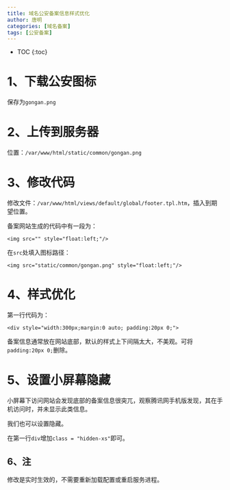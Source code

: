 ```yaml
---
title: 域名公安备案信息样式优化
author: 唐明
categories: [域名备案]
tags: [公安备案]
---
```

* TOC
{:toc}

# 1、下载公安图标

保存为`gongan.png`

# 2、上传到服务器

位置：`/var/www/html/static/common/gongan.png`


# 3、修改代码

修改文件：`/var/www/html/views/default/global/footer.tpl.htm`，插入到期望位置。

备案网站生成的代码中有一段为：

```
<img src="" style="float:left;"/>
```
在`src`处填入图标路径：

```
<img src="static/common/gongan.png" style="float:left;"/>
```

# 4、样式优化

第一行代码为：

```
<div style="width:300px;margin:0 auto; padding:20px 0;">
```

备案信息通常放在网站底部，默认的样式上下间隔太大，不美观。可将`padding:20px 0;`删除。

# 5、设置小屏幕隐藏

小屏幕下访问网站会发现底部的备案信息很突兀，观察腾讯网手机版发现，其在手机访问时，并未显示此类信息。

我们也可以设置隐藏。

在第一行`div`增加`class = "hidden-xs"`即可。

## 6、注

修改是实时生效的，不需要重新加载配置或重启服务进程。
